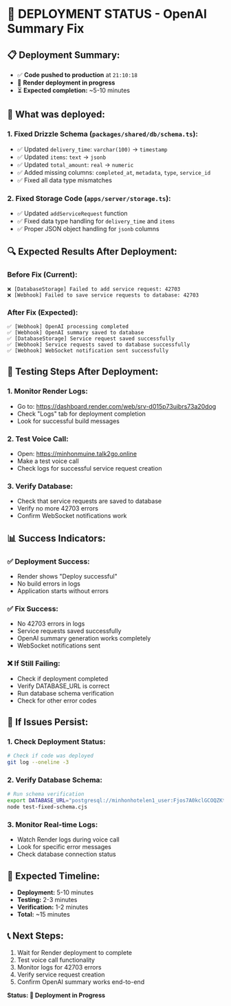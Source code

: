 # 🚀 DEPLOYMENT STATUS - OpenAI Summary Fix

## 📋 **Deployment Summary:**

- ✅ **Code pushed to production** at `21:10:18`
- 🔄 **Render deployment in progress**
- ⏳ **Expected completion:** ~5-10 minutes

## 🎯 **What was deployed:**

### **1. Fixed Drizzle Schema (`packages/shared/db/schema.ts`):**

- ✅ Updated `delivery_time`: `varchar(100)` → `timestamp`
- ✅ Updated `items`: `text` → `jsonb`
- ✅ Updated `total_amount`: `real` → `numeric`
- ✅ Added missing columns: `completed_at`, `metadata`, `type`, `service_id`
- ✅ Fixed all data type mismatches

### **2. Fixed Storage Code (`apps/server/storage.ts`):**

- ✅ Updated `addServiceRequest` function
- ✅ Fixed data type handling for `delivery_time` and `items`
- ✅ Proper JSON object handling for `jsonb` columns

## 🔍 **Expected Results After Deployment:**

### **Before Fix (Current):**

```
❌ [DatabaseStorage] Failed to add service request: 42703
❌ [Webhook] Failed to save service requests to database: 42703
```

### **After Fix (Expected):**

```
✅ [Webhook] OpenAI processing completed
✅ [Webhook] OpenAI summary saved to database
✅ [DatabaseStorage] Service request saved successfully
✅ [Webhook] Service requests saved to database successfully
✅ [Webhook] WebSocket notification sent successfully
```

## 🧪 **Testing Steps After Deployment:**

### **1. Monitor Render Logs:**

- Go to: https://dashboard.render.com/web/srv-d015p73uibrs73a20dog
- Check "Logs" tab for deployment completion
- Look for successful build messages

### **2. Test Voice Call:**

- Open: https://minhonmuine.talk2go.online
- Make a test voice call
- Check logs for successful service request creation

### **3. Verify Database:**

- Check that service requests are saved to database
- Verify no more 42703 errors
- Confirm WebSocket notifications work

## 📊 **Success Indicators:**

### **✅ Deployment Success:**

- Render shows "Deploy successful"
- No build errors in logs
- Application starts without errors

### **✅ Fix Success:**

- No 42703 errors in logs
- Service requests saved successfully
- OpenAI summary generation works completely
- WebSocket notifications sent

### **❌ If Still Failing:**

- Check if deployment completed
- Verify DATABASE_URL is correct
- Run database schema verification
- Check for other error codes

## 🔧 **If Issues Persist:**

### **1. Check Deployment Status:**

```bash
# Check if code was deployed
git log --oneline -3
```

### **2. Verify Database Schema:**

```bash
# Run schema verification
export DATABASE_URL="postgresql://minhonhotelen1_user:Fjos7A0kclGCOQZKtSaDoSHYOgvd8GWU@dpg-d036eph5pdvs73db24rg-a.oregon-postgres.render.com:5432/minhonhotelen1"
node test-fixed-schema.cjs
```

### **3. Monitor Real-time Logs:**

- Watch Render logs during voice call
- Look for specific error messages
- Check database connection status

## 🎯 **Expected Timeline:**

- **Deployment:** 5-10 minutes
- **Testing:** 2-3 minutes
- **Verification:** 1-2 minutes
- **Total:** ~15 minutes

## 📞 **Next Steps:**

1. Wait for Render deployment to complete
2. Test voice call functionality
3. Monitor logs for 42703 errors
4. Verify service request creation
5. Confirm OpenAI summary works end-to-end

**Status: 🔄 Deployment in Progress**
